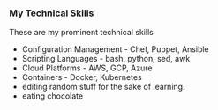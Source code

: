 ### My Technical Skills 

These are my prominent technical skills 

  - Configuration Management - Chef, Puppet, Ansible 
  - Scripting Languages - bash, python, sed, awk
  - Cloud Platforms - AWS, GCP, Azure 
  - Containers - Docker, Kubernetes 
  - editing random stuff for the sake of learning.
  - eating chocolate

